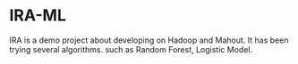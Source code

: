 IRA-ML
======

IRA is a demo project about developing on Hadoop and Mahout.
It has been trying several algorithms. such as Random Forest, Logistic Model.
